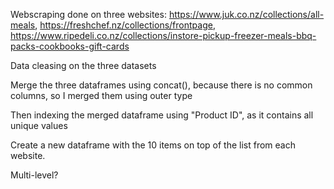 Webscraping done on three websites: https://www.juk.co.nz/collections/all-meals, https://freshchef.nz/collections/frontpage, https://www.ripedeli.co.nz/collections/instore-pickup-freezer-meals-bbq-packs-cookbooks-gift-cards

Data cleasing on the three datasets

Merge the three dataframes using concat(), because there is no common columns, so I merged them using outer type

Then indexing the merged dataframe using "Product ID", as it contains all unique values

Create a new dataframe with the 10 items on top of the list from each website.

Multi-level?
